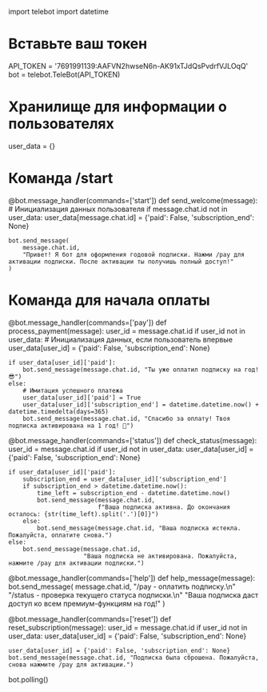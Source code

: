 import telebot
import datetime

# Вставьте ваш токен
API_TOKEN = '7691991139:AAFVN2hwseN6n-AK91xTJdQsPvdrfVJLOqQ'
bot = telebot.TeleBot(API_TOKEN)

# Хранилище для информации о пользователях
user_data = {}


# Команда /start
@bot.message_handler(commands=['start'])
def send_welcome(message):
    # Инициализация данных пользователя
    if message.chat.id not in user_data:
        user_data[message.chat.id] = {'paid': False, 'subscription_end': None}

    bot.send_message(
        message.chat.id,
        "Привет! Я бот для оформления годовой подписки. Нажми /pay для активации подписки. После активации ты получишь полный доступ!"
    )


# Команда для начала оплаты
@bot.message_handler(commands=['pay'])
def process_payment(message):
    user_id = message.chat.id
    if user_id not in user_data:  # Инициализация данных, если пользователь впервые
        user_data[user_id] = {'paid': False, 'subscription_end': None}

    if user_data[user_id]['paid']:
        bot.send_message(message.chat.id, "Ты уже оплатил подписку на год! 😎")
    else:
        # Имитация успешного платежа
        user_data[user_id]['paid'] = True
        user_data[user_id]['subscription_end'] = datetime.datetime.now() + datetime.timedelta(days=365)
        bot.send_message(message.chat.id, "Спасибо за оплату! Твоя подписка активирована на 1 год! 🎉")



@bot.message_handler(commands=['status'])
def check_status(message):
    user_id = message.chat.id
    if user_id not in user_data:
        user_data[user_id] = {'paid': False, 'subscription_end': None}

    if user_data[user_id]['paid']:
        subscription_end = user_data[user_id]['subscription_end']
        if subscription_end > datetime.datetime.now():
            time_left = subscription_end - datetime.datetime.now()
            bot.send_message(message.chat.id,
                             f"Ваша подписка активна. До окончания осталось: {str(time_left).split('.')[0]}")
        else:
            bot.send_message(message.chat.id, "Ваша подписка истекла. Пожалуйста, оплатите снова.")
    else:
        bot.send_message(message.chat.id,
                         "Ваша подписка не активирована. Пожалуйста, нажмите /pay для активации подписки.")


@bot.message_handler(commands=['help'])
def help_message(message):
    bot.send_message(
        message.chat.id,
        "/pay - оплатить подписку.\n"
        "/status - проверка текущего статуса подписки.\n"
        "Ваша подписка даст доступ ко всем премиум-функциям на год!"
    )


@bot.message_handler(commands=['reset'])
def reset_subscription(message):
    user_id = message.chat.id
    if user_id not in user_data:
        user_data[user_id] = {'paid': False, 'subscription_end': None}

    user_data[user_id] = {'paid': False, 'subscription_end': None}
    bot.send_message(message.chat.id, "Подписка была сброшена. Пожалуйста, снова нажмите /pay для активации.")


bot.polling()

